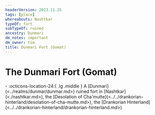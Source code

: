 ```yaml
---
headerVersion: 2023.11.25
tags: [place]
whereabouts: Nashtkar
typeOf: fort
subTypeOf: ruined
ancestry: Dunmari
dm_notes: important
dm_owner: tim
title: Dunmari Fort (Gomat)
---
```

# The Dunmari Fort (Gomat)
<div class="grid cards ext-narrow-margin ext-one-column" markdown>
-    :octicons-location-24:{ .lg .middle } A [Dunmari](<../realms/dunmar/dunmar.md>) ruined fort in [Nashtkar](<./nashtkar.md>), the [Desolation of Cha'mutte](<../../drankorian-hinterland/desolation-of-cha-mutte.md>), the [Drankorian Hinterland](<../../drankorian-hinterland/drankorian-hinterland.md>)  
</div>


